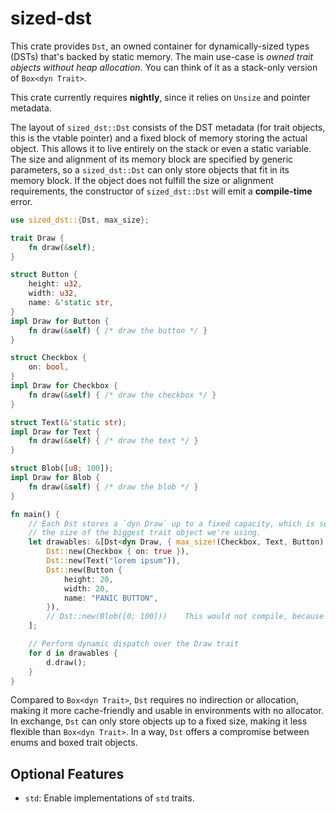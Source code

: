 # sized-dst

This crate provides `Dst`, an owned container for dynamically-sized types (DSTs) that's backed by static memory. The main use-case is *owned trait objects without heap allocation*. You can think of it as a stack-only version of `Box<dyn Trait>`.

This crate currently requires **nightly**, since it relies on `Unsize` and pointer metadata.

The layout of `sized_dst::Dst` consists of the DST metadata (for trait objects, this is the vtable pointer) and a fixed block of memory storing the actual object. This allows it to live entirely on the stack or even a static variable. The size and alignment of its memory block are specified by generic parameters, so a `sized_dst::Dst` can only store objects that fit in its memory block. If the object does not fulfill the size or alignment requirements, the constructor of `sized_dst::Dst` will emit a **compile-time** error.

```rust
use sized_dst::{Dst, max_size};

trait Draw {
    fn draw(&self);
}

struct Button {
    height: u32,
    width: u32,
    name: &'static str,
}
impl Draw for Button {
    fn draw(&self) { /* draw the button */ }
}

struct Checkbox {
    on: bool,
}
impl Draw for Checkbox {
    fn draw(&self) { /* draw the checkbox */ }
}

struct Text(&'static str);
impl Draw for Text {
    fn draw(&self) { /* draw the text */ }
}

struct Blob([u8; 100]);
impl Draw for Blob {
    fn draw(&self) { /* draw the blob */ }
}

fn main() {
    // Each Dst stores a `dyn Draw` up to a fixed capacity, which is set via `max_size` to
    // the size of the biggest trait object we're using.
    let drawables: &[Dst<dyn Draw, { max_size!(Checkbox, Text, Button) }>] = &[
        Dst::new(Checkbox { on: true }),
        Dst::new(Text("lorem ipsum")),
        Dst::new(Button {
            height: 20,
            width: 20,
            name: "PANIC BUTTON",
        }),
        // Dst::new(Blob([0; 100]))    This would not compile, because Blob doesn't fit in Dst
    ];

    // Perform dynamic dispatch over the Draw trait
    for d in drawables {
        d.draw();
    }
}
```

Compared to `Box<dyn Trait>`, `Dst` requires no indirection or allocation, making it more cache-friendly and usable in environments with no allocator. In exchange, `Dst` can only store objects up to a fixed size, making it less flexible than `Box<dyn Trait>`. In a way, `Dst` offers a compromise between enums and boxed trait objects.

## Optional Features

- `std`: Enable implementations of `std` traits.
